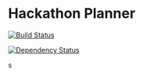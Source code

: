 # Hackathon Planner

[![Build Status](https://travis-ci.org/DenLes/HackathonPlanner.svg?branch=master)](https://travis-ci.org/DenLes/HackathonPlanner)

[![Dependency Status](https://gemnasium.com/badges/github.com/DenLes/HackathonPlanner.svg)](https://gemnasium.com/github.com/DenLes/HackathonPlanner)

s

